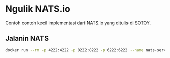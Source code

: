 # Ngulik NATS.io

Contoh contoh kecil implementasi dari NATS.io yang ditulis di [SOTOY](https://sotoy.onrender.com//posts/natsio/ngulik-natsio.html).

## Jalanin NATS

```bash
docker run --rm -p 4222:4222 -p 8222:8222 -p 6222:6222 --name nats-server -ti nats:latest
```